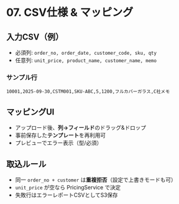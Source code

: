 # 07. CSV仕様 & マッピング

## 入力CSV（例）
- 必須列: `order_no, order_date, customer_code, sku, qty`
- 任意列: `unit_price, product_name, customer_name, memo`

### サンプル行
```
10001,2025-09-30,CSTM001,SKU-ABC,5,1200,フルカバーガラス,C社メモ
```

## マッピングUI
- アップロード後、**列→フィールド**のドラッグ&ドロップ
- 事前保存した**テンプレート**を再利用可
- プレビューでエラー表示（型/必須）

## 取込ルール
- 同一 `order_no + customer` は**重複拒否**（設定で上書きモードも可）
- `unit_price` が空なら PricingService で決定
- 失敗行はエラーレポートCSVとしてS3保存
